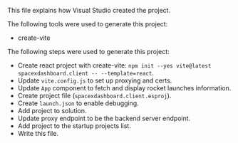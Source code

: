 This file explains how Visual Studio created the project.

The following tools were used to generate this project:
- create-vite

The following steps were used to generate this project:
- Create react project with create-vite: `npm init --yes vite@latest spacexdashboard.client -- --template=react`.
- Update `vite.config.js` to set up proxying and certs.
- Update `App` component to fetch and display rocket launches information.
- Create project file (`spacexdashboard.client.esproj`).
- Create `launch.json` to enable debugging.
- Add project to solution.
- Update proxy endpoint to be the backend server endpoint.
- Add project to the startup projects list.
- Write this file.
